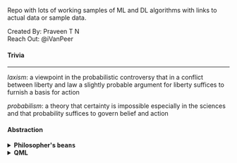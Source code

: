 Repo with lots of working samples of ML and DL algorithms with links to actual data or sample data.

Created By: Praveen T N <br/>
Reach Out: @iVanPeer <br/>

#### Trivia
---
<i>laxism</i>: a viewpoint in the probabilistic controversy that in a conflict between liberty and law a slightly probable argument for liberty suffices to furnish a basis for action

<i>probabilism</i>: a theory that certainty is impossible especially in the sciences and that probability suffices to govern belief and action

#### Abstraction

<details><summary><b>Philosopher's <tt>beans</tt></b></summary>
<p>
<i>Few beans of this handful are white <br/>
  Most beans in this bag are white <br/>
  Therefore, probably these beans were taken from another bag <br/>
  This is an hypothetical inference!</i>
</p>
</details>

<details><summary><b>QML</b></summary>

<p>
<i>model space vs. feature space</i>
</p>
</details>
